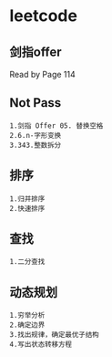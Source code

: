 # leetcode

## 剑指offer

Read by Page 114

## Not Pass

    1.剑指 Offer 05. 替换空格
    2.6.n-字形变换
    3.343.整数拆分

## 排序

    1.归并排序
    2.快速排序

## 查找

    1.二分查找

## 动态规划

    1.穷举分析
    2.确定边界
    3.找出规律，确定最优子结构
    4.写出状态转移方程
